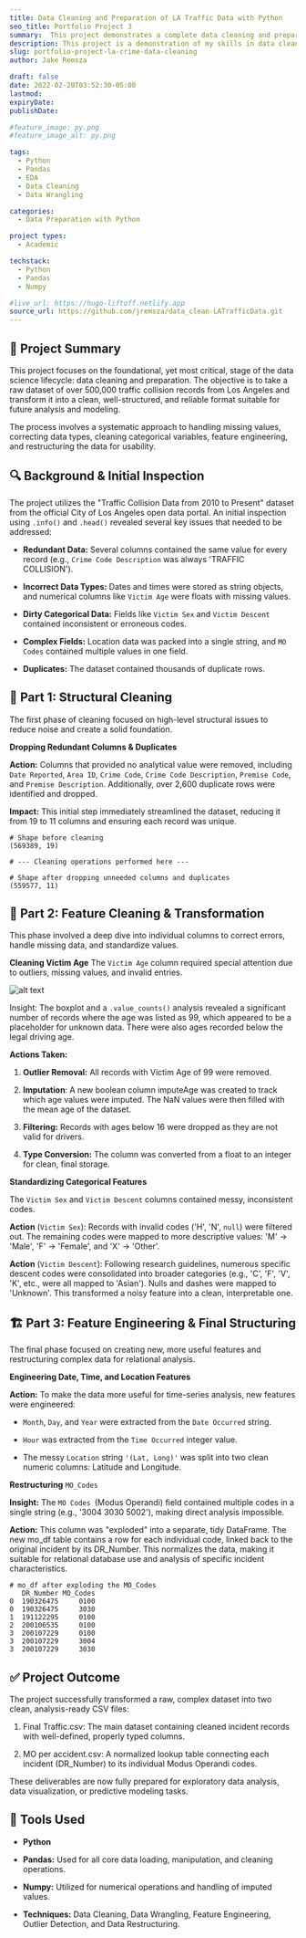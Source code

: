 ```yaml
---
title: Data Cleaning and Preparation of LA Traffic Data with Python
seo_title: Portfolio Project 3
summary:  This project demonstrates a complete data cleaning and preparation workflow using Python's pandas library. Starting with a raw, messy dataset of over 500,000 traffic collision records from the City of Los Angeles, this project methodically cleans, transforms, and restructures the data into an analysis-ready format.
description: This project is a demonstration of my skills in data cleaning and preperation for analysis. The project was performed in my database and data preperation course utilizing a Los Angeles crime dataset.
slug: portfolio-project-la-crime-data-cleaning
author: Jake Remsza

draft: false
date: 2022-02-20T03:52:30-05:00
lastmod: 
expiryDate: 
publishDate: 

#feature_image: py.png
#feature_image_alt: py.png

tags:
  - Python
  - Pandas
  - EDA
  - Data Cleaning
  - Data Wrangling

categories:
  - Data Preparation with Python

project types: 
  - Academic

techstack:
  - Python 
  - Pandas
  - Numpy

#live_url: https://hugo-liftoff.netlify.app
source_url: https://github.com/jremsza/data_clean-LATrafficData.git
---
```


## 🧹 Project Summary

This project focuses on the foundational, yet most critical, stage of the data science lifecycle: data cleaning and preparation. The objective is to take a raw dataset of over 500,000 traffic collision records from Los Angeles and transform it into a clean, well-structured, and reliable format suitable for future analysis and modeling.

The process involves a systematic approach to handling missing values, correcting data types, cleaning categorical variables, feature engineering, and restructuring the data for usability.


## 🔍 Background & Initial Inspection

The project utilizes the "Traffic Collision Data from 2010 to Present" dataset from the official City of Los Angeles open data portal. An initial inspection using `.info()` and `.head()` revealed several key issues that needed to be addressed:

- **Redundant Data:** Several columns contained the same value for every record (e.g., `Crime Code Description` was always 'TRAFFIC COLLISION').

- **Incorrect Data Types:** Dates and times were stored as string objects, and numerical columns like `Victim Age` were floats with missing values.

- **Dirty Categorical Data:** Fields like `Victim Sex` and `Victim Descent `contained inconsistent or erroneous codes.

- **Complex Fields:** Location data was packed into a single string, and `MO Codes` contained multiple values in one field.

- **Duplicates:** The dataset contained thousands of duplicate rows.

## 🧼 Part 1: Structural Cleaning

The first phase of cleaning focused on high-level structural issues to reduce noise and create a solid foundation.

**Dropping Redundant Columns & Duplicates**

**Action:** Columns that provided no analytical value were removed, including `Date Reported`, `Area ID`, `Crime Code`, `Crime Code Description`, `Premise Code`, and `Premise Description`. Additionally, over 2,600 duplicate rows were identified and dropped.

**Impact:** This initial step immediately streamlined the dataset, reducing it from 19 to 11 columns and ensuring each record was unique.

```
# Shape before cleaning
(569389, 19)

# --- Cleaning operations performed here ---

# Shape after dropping unneeded columns and duplicates
(559577, 11)
```

## 🔧 Part 2: Feature Cleaning & Transformation

This phase involved a deep dive into individual columns to correct errors, handle missing data, and standardize values.

**Cleaning Victim Age**
The `Victim Age` column required special attention due to outliers, missing values, and invalid entries.

![alt text](/images/proj-3/image-11.png)

Insight: The boxplot and a `.value_counts()` analysis revealed a significant number of records where the age was listed as 99, which appeared to be a placeholder for unknown data. There were also ages recorded below the legal driving age.

**Actions Taken:**

1. **Outlier Removal:** All records with Victim Age of 99 were removed.

2. **Imputation**: A new boolean column imputeAge was created to track which age values were imputed. The NaN values were then filled with the mean age of the dataset.

3. **Filtering:** Records with ages below 16 were dropped as they are not valid for drivers.

4. **Type Conversion:** The column was converted from a float to an integer for clean, final storage.

**Standardizing Categorical Features**

The `Victim Sex` and `Victim Descent` columns contained messy, inconsistent codes.

**Action** (`Victim Sex`): Records with invalid codes ('H', 'N', `null`) were filtered out. The remaining codes were mapped to more descriptive values: 'M' → 'Male', 'F' → 'Female', and 'X' → 'Other'.

**Action** (`Victim Descent`): Following research guidelines, numerous specific descent codes were consolidated into broader categories (e.g., 'C', 'F', 'V', 'K', etc., were all mapped to 'Asian'). Nulls and dashes were mapped to 'Unknown'. This transformed a noisy feature into a clean, interpretable one.

## 🏗️ Part 3: Feature Engineering & Final Structuring

The final phase focused on creating new, more useful features and restructuring complex data for relational analysis.

**Engineering Date, Time, and Location Features**

**Action:** To make the data more useful for time-series analysis, new features were engineered:

- `Month`, `Day`, and `Year` were extracted from the `Date Occurred` string.

- `Hour` was extracted from the `Time Occurred` integer value.

- The messy `Location` string `'(Lat, Long)'` was split into two clean numeric columns: Latitude and Longitude.

**Restructuring** `MO_Codes`

**Insight:** The `MO Codes `(Modus Operandi) field contained multiple codes in a single string (e.g., '3004 3030 5002'), making direct analysis impossible.

**Action:** This column was "exploded" into a separate, tidy DataFrame. The new mo_df table contains a row for each individual code, linked back to the original incident by its DR_Number. This normalizes the data, making it suitable for relational database use and analysis of specific incident characteristics.

```
# mo_df after exploding the MO_Codes
   DR_Number MO_Codes
0  190326475     0100
0  190326475     3030
1  191122295     0100
2  200106535     0100
3  200107229     0100
3  200107229     3004
3  200107229     3030
```

## ✅ Project Outcome

The project successfully transformed a raw, complex dataset into two clean, analysis-ready CSV files:

1. Final Traffic.csv: The main dataset containing cleaned incident records with well-defined, properly typed columns.

2. MO per accident.csv: A normalized lookup table connecting each incident (DR_Number) to its individual Modus Operandi codes.

These deliverables are now fully prepared for exploratory data analysis, data visualization, or predictive modeling tasks.

## 🧰 Tools Used

- **Python**

- **Pandas:** Used for all core data loading, manipulation, and cleaning operations.

- **Numpy:** Utilized for numerical operations and handling of imputed values.

- **Techniques:** Data Cleaning, Data Wrangling, Feature Engineering, Outlier Detection, and Data Restructuring.